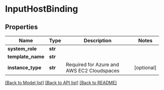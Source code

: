 # InputHostBinding

## Properties
Name | Type | Description | Notes
------------ | ------------- | ------------- | -------------
**system_role** | **str** |  | 
**template_name** | **str** |  | 
**instance_type** | **str** | Required for Azure and AWS EC2 Cloudspaces | [optional] 

[[Back to Model list]](../README.md#documentation-for-models) [[Back to API list]](../README.md#documentation-for-api-endpoints) [[Back to README]](../README.md)


